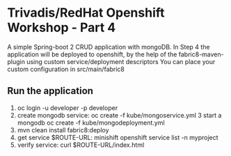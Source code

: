 # Trivadis/RedHat Openshift Workshop - Part 4

A simple Spring-boot 2 CRUD application with mongoDB. In Step 4 the application will be deployed to openshift, by the help of the fabric8-maven-plugin using custom service/deployment descriptors
You can place your custom configuration in src/main/fabric8

## Run the application

1. oc login -u developer -p developer
2. create mongodb service: oc create -f kube/mongoservice.yml 
3 start a mongodb  oc create -f kube/mongodeployment.yml
4. mvn clean install fabric8:deploy 
5. get service $ROUTE-URL: minishift openshift service list -n myproject
6. verify service: curl $ROUTE-URL/index.html
